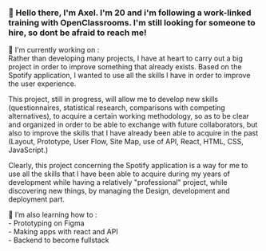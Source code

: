###  👋 Hello there, I'm Axel. I'm 20 and i'm following a work-linked training with OpenClassrooms. I'm still looking for someone to hire, so dont be afraid to reach me!

🔭 I'm currently working on : <br>
Rather than developing many projects, I have at heart to carry out a big project in order to improve something that already exists. Based on the Spotify application, I wanted to use all the skills I have in order to improve the user experience. <br>

This project, still in progress, will allow me to develop new skills (questionnaires, statistical research, comparisons with competing alternatives), to acquire a certain working methodology, so as to be clear and organized in order to be able to exchange with future collaborators, but also to improve the skills that I have already been able to acquire in the past (Layout, Prototype, User Flow, Site Map, use of API, React, HTML, CSS, JavaScript.) <br>

   Clearly, this project concerning the Spotify application is a way for me to use all the skills that I have been able to acquire during my years of development while having a relatively "professional" project, while discovering new things, by managing the Design, development and deployment part. <br>
      
 🌱 I’m also learning how to : <br>
            - Prototyping on Figma <br>
            - Making apps with react and API  <br>
            - Backend to become fullstack <br> <br>

<!--
**HussonAxel/HussonAxel** is a ✨ _special_ ✨ repository because its `README.md` (this file) appears on your GitHub profile.

Here are some ideas to get you started:

- 🔭 I’m currently working on ...
- 🌱 I’m currently learning ...
- 👯 I’m looking to collaborate on ...
- 🤔 I’m looking for help with ...
- 💬 Ask me about ...
- 📫 How to reach me: ...
- 😄 Pronouns: ...
- ⚡ Fun fact: ...
-->
